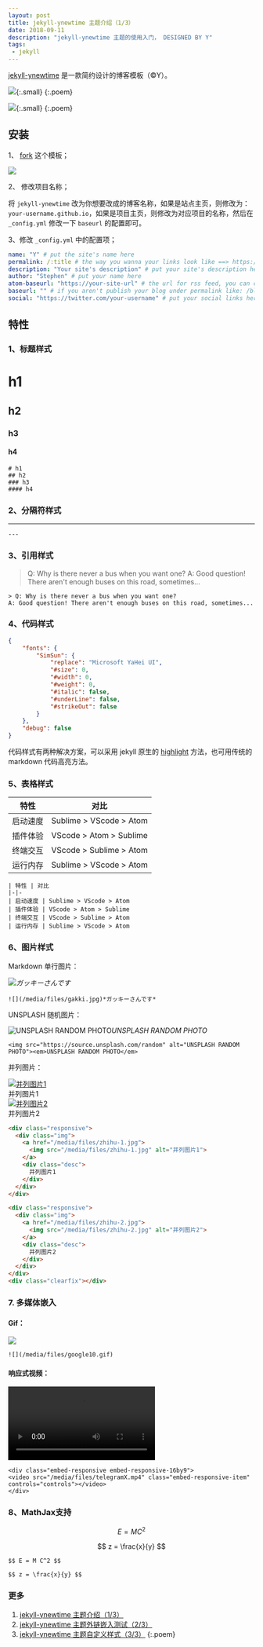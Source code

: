 ```yaml
---
layout: post
title: jekyll-ynewtime 主题介绍（1/3）
date: 2018-09-11
description: "jekyll-ynewtime 主题的使用入门， DESIGNED BY Y"
tags:
 - jekyll
---
```


[jekyll-ynewtime](//github.com/Ynewtime/jekyll-ynewtime) 是一款简约设计的博客模板（&copy;Y）。

![](/media/files/intro-1.png){:.small}
{:.poem}

![](/media/files/display.png){:.small}
{:.poem}

## 安装

1、 [fork](https://github.com/Ynewtime/jekyll-ynewtime) 这个模板；

![](/media/files/forkme.png)

2、 修改项目名称；

将 `jekyll-ynewtime` 改为你想要改成的博客名称，如果是站点主页，则修改为：`your-username.github.io`，如果是项目主页，则修改为对应项目的名称，然后在 `_config.yml` 修改一下 `baseurl` 的配置即可。

3、修改 `_config.yml` 中的配置项；

```yml
name: "Y" # put the site's name here
permalink: /:title # the way you wanna your links look like ==> https://jekyllrb.com/docs/permalinks/
description: "Your site's description" # put your site's description here
author: "Stephen" # put your name here
atom-baseurl: "https://your-site-url" # the url for rss feed, you can change it to your site's url
baseurl: "" # if you aren't publish your blog under permalink like: /blog/, you don't need change this, or change it to /your-repo's-name
social: "https://twitter.com/your-username" # put your social links here
```

## 特性

### 1、标题样式

# h1
## h2
### h3
#### h4

```
# h1
## h2
### h3
#### h4
```

### 2、分隔符样式

---

```
---
```

### 3、引用样式

> Q: Why is there never a bus when you want one?
A: Good question! There aren't enough buses on this road, sometimes...

```
> Q: Why is there never a bus when you want one?
A: Good question! There aren't enough buses on this road, sometimes...
```

### 4、代码样式

```json
{
    "fonts": {
        "SimSun": {
            "replace": "Microsoft YaHei UI",
            "#size": 0,
            "#width": 0,
            "#weight": 0,
            "#italic": false,
            "#underLine": false,
            "#strikeOut": false
        }
    },
    "debug": false
}
```

代码样式有两种解决方案，可以采用 jekyll 原生的 [highlight](https://jekyllrb.com/docs/liquid/tags/#code-snippet-highlighting) 方法，也可用传统的 markdown 代码高亮方法。

### 5、表格样式

| 特性 | 对比
|-|-
| 启动速度 | Sublime > VScode > Atom
| 插件体验 | VScode > Atom > Sublime
| 终端交互 | VScode > Sublime > Atom
| 运行内存 | Sublime > VScode > Atom

```
| 特性 | 对比
|-|-
| 启动速度 | Sublime > VScode > Atom
| 插件体验 | VScode > Atom > Sublime
| 终端交互 | VScode > Sublime > Atom
| 运行内存 | Sublime > VScode > Atom
```

### 6、图片样式

Markdown 单行图片：

![](/media/files/gakki.jpg)*ガッキーさんです*

```
![](/media/files/gakki.jpg)*ガッキーさんです*
```

UNSPLASH 随机图片：

<img src="https://source.unsplash.com/random" alt="UNSPLASH RANDOM PHOTO"><em>UNSPLASH RANDOM PHOTO</em>

```
<img src="https://source.unsplash.com/random" alt="UNSPLASH RANDOM PHOTO"><em>UNSPLASH RANDOM PHOTO</em>
```

并列图片：

<div class="responsive">
  <div class="img">
    <a href="/media/files/zhihu-1.jpg">
      <img src="/media/files/zhihu-1.jpg" alt="并列图片1">
    </a>
    <div class="desc">
      并列图片1
    </div>
  </div>
</div>

<div class="responsive">
  <div class="img">
    <a href="/media/files/zhihu-2.jpg">
      <img src="/media/files/zhihu-2.jpg" alt="并列图片2">
    </a>
    <div class="desc">
      并列图片2
    </div>
  </div>
</div>

<div class="clearfix"></div>

```html
<div class="responsive">
  <div class="img">
    <a href="/media/files/zhihu-1.jpg">
      <img src="/media/files/zhihu-1.jpg" alt="并列图片1">
    </a>
    <div class="desc">
      并列图片1
    </div>
  </div>
</div>

<div class="responsive">
  <div class="img">
    <a href="/media/files/zhihu-2.jpg">
      <img src="/media/files/zhihu-2.jpg" alt="并列图片2">
    </a>
    <div class="desc">
      并列图片2
    </div>
  </div>
</div>
<div class="clearfix"></div>
```

### 7. 多媒体嵌入

#### Gif：

![](/media/files/google10.gif)

```
![](/media/files/google10.gif)
```

#### 响应式视频：

<div class="embed-responsive embed-responsive-16by9">
<video src="/media/files/telegramX.mp4" class="embed-responsive-item" controls="controls"></video>
</div>

```
<div class="embed-responsive embed-responsive-16by9">
<video src="/media/files/telegramX.mp4" class="embed-responsive-item" controls="controls"></video>
</div>
```

### 8、MathJax支持

$$ E = M C^2 $$

$$ z = \frac{x}{y} $$ 

```
$$ E = M C^2 $$

$$ z = \frac{x}{y} $$ 
```

### 更多

1. [jekyll-ynewtime 主题介绍（1/3）](/jekyll-ynewtime)
2. [jekyll-ynewtime 主题外链嵌入测试（2/3）](/media)
3. [jekyll-ynewtime 主题自定义样式（3/3）](/custom)
{:.poem}